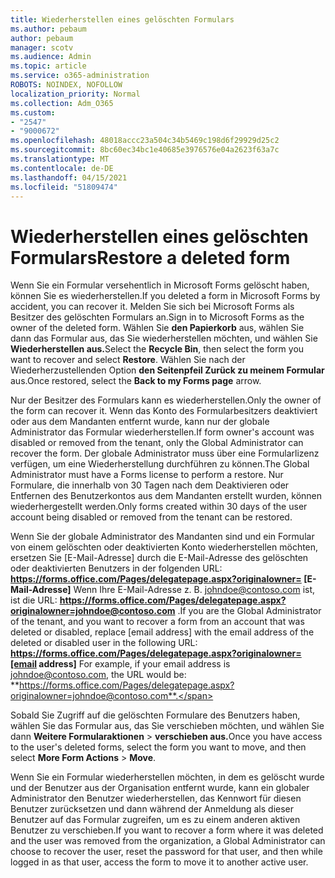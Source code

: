 ```yaml
---
title: Wiederherstellen eines gelöschten Formulars
ms.author: pebaum
author: pebaum
manager: scotv
ms.audience: Admin
ms.topic: article
ms.service: o365-administration
ROBOTS: NOINDEX, NOFOLLOW
localization_priority: Normal
ms.collection: Adm_O365
ms.custom:
- "2547"
- "9000672"
ms.openlocfilehash: 48018accc23a504c34b5469c198d6f29929d25c2
ms.sourcegitcommit: 8bc60ec34bc1e40685e3976576e04a2623f63a7c
ms.translationtype: MT
ms.contentlocale: de-DE
ms.lasthandoff: 04/15/2021
ms.locfileid: "51809474"
---
```

# <a name="restore-a-deleted-form"></a><span data-ttu-id="7bd0b-102">Wiederherstellen eines gelöschten Formulars</span><span class="sxs-lookup"><span data-stu-id="7bd0b-102">Restore a deleted form</span></span>

<span data-ttu-id="7bd0b-103">Wenn Sie ein Formular versehentlich in Microsoft Forms gelöscht haben, können Sie es wiederherstellen.</span><span class="sxs-lookup"><span data-stu-id="7bd0b-103">If you deleted a form in Microsoft Forms by accident, you can recover it.</span></span> <span data-ttu-id="7bd0b-104">Melden Sie sich bei Microsoft Forms als Besitzer des gelöschten Formulars an.</span><span class="sxs-lookup"><span data-stu-id="7bd0b-104">Sign in to Microsoft Forms as the owner of the deleted form.</span></span> <span data-ttu-id="7bd0b-105">Wählen Sie **den Papierkorb** aus, wählen Sie dann das Formular aus, das Sie wiederherstellen möchten, und wählen Sie **Wiederherstellen aus.**</span><span class="sxs-lookup"><span data-stu-id="7bd0b-105">Select the **Recycle Bin**, then select the form you want to recover and select **Restore**.</span></span> <span data-ttu-id="7bd0b-106">Wählen Sie nach der Wiederherzustellenden Option **den Seitenpfeil Zurück zu meinem Formular** aus.</span><span class="sxs-lookup"><span data-stu-id="7bd0b-106">Once restored, select the **Back to my Forms page** arrow.</span></span>

<span data-ttu-id="7bd0b-107">Nur der Besitzer des Formulars kann es wiederherstellen.</span><span class="sxs-lookup"><span data-stu-id="7bd0b-107">Only the owner of the form can recover it.</span></span> <span data-ttu-id="7bd0b-108">Wenn das Konto des Formularbesitzers deaktiviert oder aus dem Mandanten entfernt wurde, kann nur der globale Administrator das Formular wiederherstellen.</span><span class="sxs-lookup"><span data-stu-id="7bd0b-108">If form owner's account was disabled or removed from the tenant, only the Global Administrator can recover the form.</span></span> <span data-ttu-id="7bd0b-109">Der globale Administrator muss über eine Formularlizenz verfügen, um eine Wiederherstellung durchführen zu können.</span><span class="sxs-lookup"><span data-stu-id="7bd0b-109">The Global Administrator must have a Forms license to perform a restore.</span></span> <span data-ttu-id="7bd0b-110">Nur Formulare, die innerhalb von 30 Tagen nach dem Deaktivieren oder Entfernen des Benutzerkontos aus dem Mandanten erstellt wurden, können wiederhergestellt werden.</span><span class="sxs-lookup"><span data-stu-id="7bd0b-110">Only forms created within 30 days of the user account being disabled or removed from the tenant can be restored.</span></span>

<span data-ttu-id="7bd0b-111">Wenn Sie der globale Administrator des Mandanten sind und ein Formular von einem gelöschten oder deaktivierten Konto wiederherstellen möchten, ersetzen Sie [E-Mail-Adresse] durch die E-Mail-Adresse des gelöschten oder deaktivierten Benutzers in der folgenden URL: **https://forms.office.com/Pages/delegatepage.aspx?originalowner= [E-Mail-Adresse]** Wenn Ihre E-Mail-Adresse z. B. johndoe@contoso.com ist, ist die URL: **https://forms.office.com/Pages/delegatepage.aspx?originalowner=johndoe@contoso.com** .</span><span class="sxs-lookup"><span data-stu-id="7bd0b-111">If you are the Global Administrator of the tenant, and you want to recover a form from an account that was deleted or disabled, replace [email address] with the email address of the deleted or disabled user in the following URL: **https://forms.office.com/Pages/delegatepage.aspx?originalowner=[email address]** For example, if your email address is johndoe@contoso.com, the URL would be: **https://forms.office.com/Pages/delegatepage.aspx?originalowner=johndoe@contoso.com**.</span></span> 

<span data-ttu-id="7bd0b-112">Sobald Sie Zugriff auf die gelöschten Formulare des Benutzers haben, wählen Sie das Formular aus, das Sie verschieben möchten, und wählen Sie dann **Weitere Formularaktionen**  >  **verschieben aus.**</span><span class="sxs-lookup"><span data-stu-id="7bd0b-112">Once you have access to the user's deleted forms, select the form you want to move, and then select **More Form Actions** > **Move**.</span></span>

<span data-ttu-id="7bd0b-113">Wenn Sie ein Formular wiederherstellen möchten, in dem es gelöscht wurde und der Benutzer aus der Organisation entfernt wurde, kann ein globaler Administrator den Benutzer wiederherstellen, das Kennwort für diesen Benutzer zurücksetzen und dann während der Anmeldung als dieser Benutzer auf das Formular zugreifen, um es zu einem anderen aktiven Benutzer zu verschieben.</span><span class="sxs-lookup"><span data-stu-id="7bd0b-113">If you want to recover a form where it was deleted and the user was removed from the organization, a Global Administrator can choose to recover the user, reset the password for that user, and then while logged in as that user, access the form to move it to another active user.</span></span> 